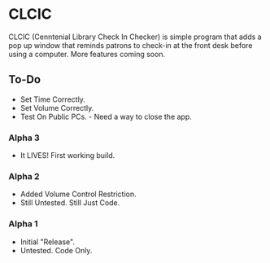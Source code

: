 # CLCIC
CLCIC (Cenntenial Library Check In Checker) is simple program that adds a pop up window that reminds patrons to check-in at the front desk before using a computer. More features coming soon.

## To-Do
- Set Time Correctly.
- Set Volume Correctly.
- Test On Public PCs.
        - Need a way to close the app.

### Alpha 3
* It LIVES! First working build.

### Alpha 2
* Added Volume Control Restriction.
* Still Untested. Still Just Code.

### Alpha 1
* Initial "Release".
* Untested. Code Only.
